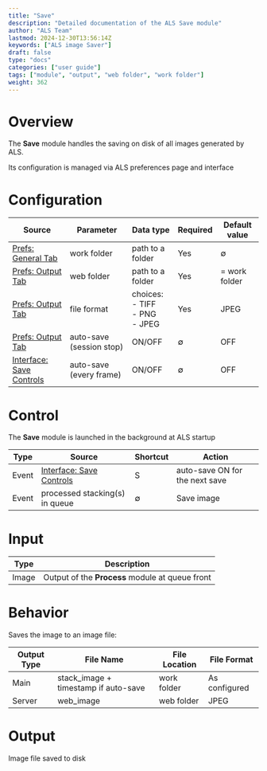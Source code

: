 ```yaml
---
title: "Save"
description: "Detailed documentation of the ALS Save module"
author: "ALS Team"
lastmod: 2024-12-30T13:56:14Z
keywords: ["ALS image Saver"]
draft: false
type: "docs"
categories: ["user guide"]
tags: ["module", "output", "web folder", "work folder"]
weight: 362
---
```


# Overview

The **Save** module handles the saving on disk of all images generated by ALS.

Its configuration is managed via ALS preferences page and interface

# Configuration

| Source                        | Parameter                | Data type                       | Required | Default value |
|-------------------------------|--------------------------|---------------------------------|----------|---------------|
| [Prefs: General Tab](../../user-guide/preferences/general/#work-folder) | work folder              | path to a folder               | Yes      | ∅             |
| [Prefs: Output Tab](../../user-guide/preferences/output/#web-folder) | web folder               | path to a folder               | Yes      | = work folder |
| [Prefs: Output Tab](../../user-guide/preferences/output/#format) | file format              | choices:<br>- TIFF<br>- PNG<br>- JPEG | Yes      | JPEG          |
| [Prefs: Output Tab](../../user-guide/preferences/output/#autosave-on-stop) | auto-save (session stop) | ON/OFF                         | ∅        | OFF           |
| [Interface: Save Controls](../../user-guide/ui/controls/#save-controls) | auto-save (every frame)  | ON/OFF                         | ∅        | OFF           |

# Control

The **Save** module is launched in the background at ALS startup

| Type      | Source                                                                  | Shortcut                     | Action                         |
|-----------|-------------------------------------------------------------------------|------------------------------|--------------------------------|
| Event     | [Interface: Save Controls](../../user-guide/ui/controls/#save-controls) | <span class="als-ks">S</span> | auto-save ON for the next save |
| Event     | processed stacking(s) in queue                                          | ∅                            | Save image                     |

# Input

| Type  | Description                                     |
|-------|-------------------------------------------------|
| Image | Output of the **Process** module at queue front |

# Behavior

Saves the image to an image file:

| Output Type | File Name                          | File Location | File Format         |
|-------------|------------------------------------|---------------|---------------------|
| Main        | stack_image + timestamp if auto-save | work folder   | As configured       |
| Server      | web_image                          | web folder    | JPEG                |

# Output

Image file saved to disk
